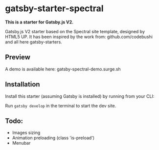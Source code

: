 # gatsby-starter-spectral

**This is a starter for Gatsby.js V2.**

Gatsby.js V2 starter based on the Spectral site template, designed by HTML5 UP.
It has been inspired by the work from: github.com/codebushi and all here gatsby-starters.

## Preview

A demo is available here: gatsby-spectral-demo.surge.sh

## Installation

Install this starter (assuming Gatsby is installed) by running from your CLI:

Run `gatsby develop` in the terminal to start the dev site.

## Todo:
+ Images sizing
+ Animation preloading (class 'is-preload')
+ Menubar